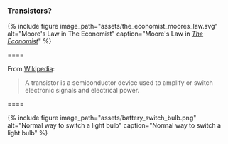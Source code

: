 ### Transistors?

{% include figure
image_path="assets/the_economist_moores_law.svg"
alt="Moore's Law in The Economist"
caption="Moore's Law in [_The Economist_](https://www.economist.com/node/21693710/sites/all/modules/custom/ec_essay)"
%}

====

From [Wikipedia](https://en.wikipedia.org/wiki/Transistor):

> A transistor is a semiconductor device used to
> <span class="fragment highlight-red">amplify</span> or
> <span class="fragment highlight-red">switch</span> electronic signals and
> electrical power.

====

{% include figure
image_path="assets/battery_switch_bulb.png"
alt="Normal way to switch a light bulb"
caption="Normal way to switch a light bulb"
%}
